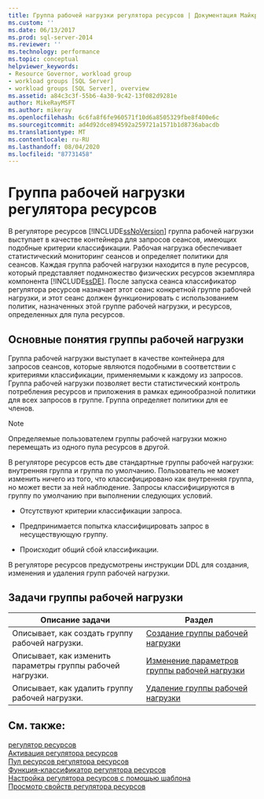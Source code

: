 ```yaml
---
title: Группа рабочей нагрузки регулятора ресурсов | Документация Майкрософт
ms.custom: ''
ms.date: 06/13/2017
ms.prod: sql-server-2014
ms.reviewer: ''
ms.technology: performance
ms.topic: conceptual
helpviewer_keywords:
- Resource Governor, workload group
- workload groups [SQL Server]
- workload groups [SQL Server], overview
ms.assetid: a84c3c3f-55b6-4a30-9c42-13f082d9281e
author: MikeRayMSFT
ms.author: mikeray
ms.openlocfilehash: 6c6fa8f6fe960571f10d6a8505329fbe8f400e6c
ms.sourcegitcommit: ad4d92dce894592a259721a1571b1d8736abacdb
ms.translationtype: MT
ms.contentlocale: ru-RU
ms.lasthandoff: 08/04/2020
ms.locfileid: "87731458"
---
```

# <a name="resource-governor-workload-group"></a>Группа рабочей нагрузки регулятора ресурсов
  В регуляторе ресурсов [!INCLUDE[ssNoVersion](../../includes/ssnoversion-md.md)] группа рабочей нагрузки выступает в качестве контейнера для запросов сеансов, имеющих подобные критерии классификации. Рабочая нагрузка обеспечивает статистический мониторинг сеансов и определяет политики для сеансов. Каждая группа рабочей нагрузки находится в пуле ресурсов, который представляет подмножество физических ресурсов экземпляра компонента [!INCLUDE[ssDE](../../includes/ssde-md.md)]. После запуска сеанса классификатор регулятора ресурсов назначает этот сеанс конкретной группе рабочей нагрузки, и этот сеанс должен функционировать с использованием политик, назначенных этой группе рабочей нагрузки, и ресурсов, определенных для пула ресурсов.  
  
## <a name="workload-group-concepts"></a>Основные понятия группы рабочей нагрузки  
 Группа рабочей нагрузки выступает в качестве контейнера для запросов сеансов, которые являются подобными в соответствии с критериями классификации, применяемыми к каждому из запросов. Группа рабочей нагрузки позволяет вести статистический контроль потребления ресурсов и приложения в рамках единообразной политики для всех запросов в группе. Группа определяет политики для ее членов.  
  
> [!NOTE]  
>  Определяемые пользователем группы рабочей нагрузки можно перемещать из одного пула ресурсов в другой.  
  
 В регуляторе ресурсов есть две стандартные группы рабочей нагрузки: внутренняя группа и группа по умолчанию. Пользователь не может изменить ничего из того, что классифицировано как внутренняя группа, но может вести за ней наблюдение. Запросы классифицируются в группу по умолчанию при выполнении следующих условий.  
  
-   Отсутствуют критерии классификации запроса.  
  
-   Предпринимается попытка классифицировать запрос в несуществующую группу.  
  
-   Происходит общий сбой классификации.  
  
 В регуляторе ресурсов предусмотрены инструкции DDL для создания, изменения и удаления групп рабочей нагрузки.  
  
## <a name="workload-group-tasks"></a>Задачи группы рабочей нагрузки  
  
|Описание задачи|Раздел|  
|----------------------|-----------|  
|Описывает, как создать группу рабочей нагрузки.|[Создание группы рабочей нагрузки](create-a-workload-group.md)|  
|Описывает, как изменить параметры группы рабочей нагрузки.|[Изменение параметров группы рабочей нагрузки](change-workload-group-settings.md)|  
|Описывает, как удалить группу рабочей нагрузки.|[Удаление группы рабочей нагрузки](delete-a-workload-group.md)|  
  
## <a name="see-also"></a>См. также:  
 [регулятор ресурсов](resource-governor.md)   
 [Активация регулятора ресурсов](enable-resource-governor.md)   
 [Пул ресурсов регулятора ресурсов](resource-governor-resource-pool.md)   
 [Функция-классификатор регулятора ресурсов](resource-governor-classifier-function.md)   
 [Настройка регулятора ресурсов с помощью шаблона](configure-resource-governor-using-a-template.md)   
 [Просмотр свойств регулятора ресурсов](view-resource-governor-properties.md)  
  
  
